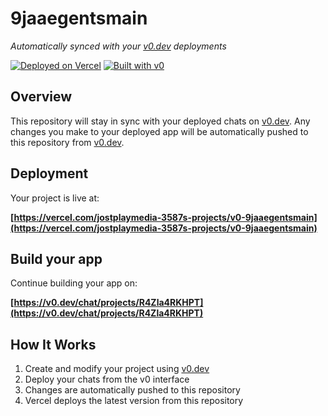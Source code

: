 # 9jaaegentsmain

*Automatically synced with your [v0.dev](https://v0.dev) deployments*

[![Deployed on Vercel](https://img.shields.io/badge/Deployed%20on-Vercel-black?style=for-the-badge&logo=vercel)](https://vercel.com/jostplaymedia-3587s-projects/v0-9jaaegentsmain)
[![Built with v0](https://img.shields.io/badge/Built%20with-v0.dev-black?style=for-the-badge)](https://v0.dev/chat/projects/R4Zla4RKHPT)

## Overview

This repository will stay in sync with your deployed chats on [v0.dev](https://v0.dev).
Any changes you make to your deployed app will be automatically pushed to this repository from [v0.dev](https://v0.dev).

## Deployment

Your project is live at:

**[https://vercel.com/jostplaymedia-3587s-projects/v0-9jaaegentsmain](https://vercel.com/jostplaymedia-3587s-projects/v0-9jaaegentsmain)**

## Build your app

Continue building your app on:

**[https://v0.dev/chat/projects/R4Zla4RKHPT](https://v0.dev/chat/projects/R4Zla4RKHPT)**

## How It Works

1. Create and modify your project using [v0.dev](https://v0.dev)
2. Deploy your chats from the v0 interface
3. Changes are automatically pushed to this repository
4. Vercel deploys the latest version from this repository